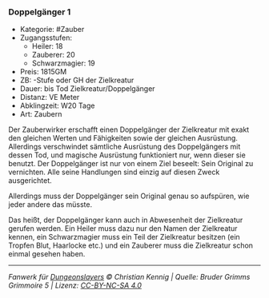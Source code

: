 ### Doppelgänger 1

- Kategorie: #Zauber
- Zugangsstufen:
  - Heiler: 18
  - Zauberer: 20
  - Schwarzmagier: 19
- Preis: 1815GM
- ZB: -Stufe oder GH der Zielkreatur
- Dauer: bis Tod Zielkreatur/Doppelgänger
- Distanz: VE Meter
- Abklingzeit: W20 Tage
- Art: Zaubern

Der Zauberwirker erschafft einen Doppelgänger der Zielkreatur mit exakt den gleichen Werten und Fähigkeiten sowie der gleichen Ausrüstung. Allerdings verschwindet sämtliche Ausrüstung des Doppelgängers mit dessen Tod, und magische Ausrüstung funktioniert nur, wenn dieser sie benutzt. Der Doppelgänger ist nur von einem Ziel beseelt: Sein Original zu vernichten. Alle seine Handlungen sind einzig auf diesen Zweck ausgerichtet.

Allerdings muss der Doppelgänger sein Original genau so aufspüren, wie jeder andere das müsste.

Das heißt, der Doppelgänger kann auch in Abwesenheit der Zielkreatur gerufen werden. Ein Heiler muss dazu nur den Namen der Zielkreatur kennen, ein Schwarzmagier muss ein Teil der Zielkreatur besitzen (ein Tropfen Blut, Haarlocke etc.) und ein Zauberer muss die Zielkreatur schon einmal gesehen haben.

---

_Fanwerk für [Dungeonslayers](https://www.dungeonslayers.net/) © Christian Kennig | Quelle: Bruder Grimms Grimmoire 5 | Lizenz: [CC-BY-NC-SA 4.0](https://creativecommons.org/licenses/by-nc-sa/4.0/deed.de)_
